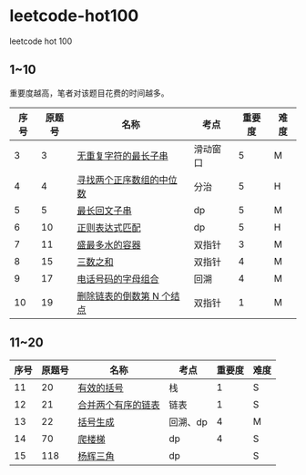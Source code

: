 # leetcode-hot100

leetcode hot 100

## 1~10

重要度越高，笔者对该题目花费的时间越多。

| 序号 | 原题号 | 名称                                                                                                     | 考点     | 重要度 | 难度 |
| ---- | ------ | -------------------------------------------------------------------------------------------------------- | -------- | ------ | ---- |
| 3    | 3      | [无重复字符的最长子串](https://leetcode-cn.com/problems/longest-substring-without-repeating-characters/) | 滑动窗口 | 5      | M    |
| 4    | 4      | [寻找两个正序数组的中位数](https://leetcode-cn.com/problems/longest-palindromic-substring)               | 分治     | 5      | H    |
| 5    | 5      | [最长回文子串](https://leetcode-cn.com/problems/longest-palindromic-substring)                           | dp       | 5      | M    |
| 6    | 10     | [正则表达式匹配](https://leetcode-cn.com/problems/regular-expression-matching/)                          | dp       | 5      | H    |
| 7    | 11     | [盛最多水的容器](https://leetcode-cn.com/problems/container-with-most-water/)                            | 双指针   | 3      | M    |
| 8    | 15     | [三数之和](https://leetcode-cn.com/problems/3sum/)                                                       | 双指针   | 4      | M    |
| 9    | 17     | [电话号码的字母组合](https://leetcode-cn.com/problems/letter-combinations-of-a-phone-number/)            | 回溯     | 4      | M    |
| 10   | 19     | [删除链表的倒数第 N 个结点](https://leetcode-cn.com/problems/remove-nth-node-from-end-of-list/)          | 双指针   | 1      | M    |

## 11~20

| 序号 | 原题号 | 名称                                                                           | 考点     | 重要度 | 难度 |
| ---- | ------ | ------------------------------------------------------------------------------ | -------- | ------ | ---- |
| 11   | 20     | [有效的括号](https://leetcode-cn.com/problems/valid-parentheses/)              | 栈       | 1      | S    |
| 12   | 21     | [合并两个有序的链表](https://leetcode-cn.com/problems/merge-two-sorted-lists/) | 链表     | 1      | S    |
| 13   | 22     | [括号生成](https://leetcode-cn.com/problems/generate-parentheses/)             | 回溯、dp | 4      | M    |
| 14   | 70     | [爬楼梯](https://leetcode.cn/problems/climbing-stairs/)                        | dp       | 4      | S    |
| 15   | 118    | [杨辉三角](https://leetcode.cn/problems/pascals-triangle)                      | dp       |        | S    |
